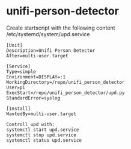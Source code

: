 # unifi-person-detector




Create startscript with the following content /etc/systemd/system/upd.service
```
[Unit]
Description=Unifi Person Detector
After=multi-user.target

[Service]
Type=simple
Environment=DISPLAY=:1
WorkingDirectory=/repo/unifi_person_detector
User=pi
ExecStart=/repo/unifi_person_detector/upd.py
StandardError=syslog

[Install]
WantedBy=multi-user.target

Controll upd with:
systemctl start upd.service
systemctl stop upd.service
systemctl status upd.service
```
